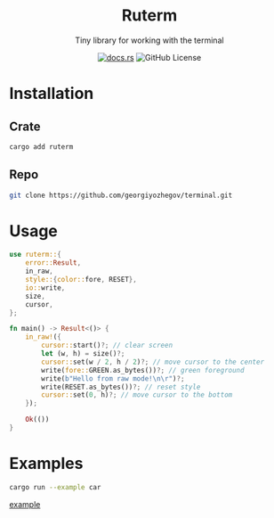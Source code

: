 <div align="center">
    <h1 align="center">Ruterm</h1>
    <p align="center">Tiny library for working with the terminal</p>

[![docs.rs](https://img.shields.io/docsrs/ruterm)](https://crates.io/crates/ruterm)
![GitHub License](https://img.shields.io/github/license/georgiyozhegov/terminal)
</div>

# Installation

## Crate
```bash
cargo add ruterm
```

## Repo
```bash
git clone https://github.com/georgiyozhegov/terminal.git
```

# Usage
```rust
use ruterm::{
    error::Result,
    in_raw,
    style::{color::fore, RESET},
    io::write,
    size,
    cursor,
};

fn main() -> Result<()> {
    in_raw!({
        cursor::start()?; // clear screen
        let (w, h) = size()?;
        cursor::set(w / 2, h / 2)?; // move cursor to the center
        write(fore::GREEN.as_bytes())?; // green foreground
        write(b"Hello from raw mode!\n\r")?;
        write(RESET.as_bytes())?; // reset style
        cursor::set(0, h)?; // move cursor to the bottom
    });

    Ok(())
}
```

# Examples
```bash
cargo run --example car
```
[example](https://github.com/georgiyozhegov/terminal/assets/159022025/e4c4beff-a252-425a-a6c8-a976a327c88d)
